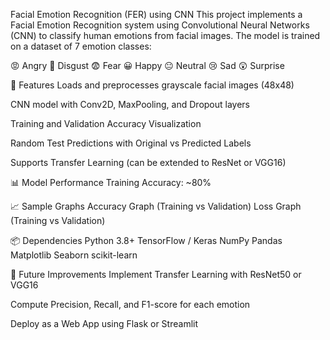 Facial Emotion Recognition (FER) using CNN
This project implements a Facial Emotion Recognition system using Convolutional Neural Networks (CNN) to classify human emotions from facial images.
The model is trained on a dataset of 7 emotion classes:

😡 Angry
🤢 Disgust
😨 Fear
😀 Happy
😐 Neutral
😢 Sad
😲 Surprise

🚀 Features
Loads and preprocesses grayscale facial images (48x48)

CNN model with Conv2D, MaxPooling, and Dropout layers

Training and Validation Accuracy Visualization

Random Test Predictions with Original vs Predicted Labels

Supports Transfer Learning (can be extended to ResNet or VGG16)

📊 Model Performance
Training Accuracy: ~80%

📈 Sample Graphs
Accuracy Graph (Training vs Validation)
Loss Graph (Training vs Validation)

📦 Dependencies
Python 3.8+
TensorFlow / Keras
NumPy
Pandas
Matplotlib
Seaborn
scikit-learn

🔮 Future Improvements
Implement Transfer Learning with ResNet50 or VGG16

Compute Precision, Recall, and F1-score for each emotion

Deploy as a Web App using Flask or Streamlit
